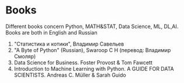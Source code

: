 # Books
Different books concern Python, MATH&STAT, Data Science, ML, DL,AI. Books are both in English and Russian

1. "Статистика и котики", Владимир Савельев
2. "A Byte of Python" (Russian), Swaroop C H (перевод: Владимир Смоляр)
3. Data Science for Business. Foster Provost & Tom Fawcett
4. Introduction to Machine Learning with Python. A GUIDE FOR DATA SCIENTISTS. Andreas C. Müller & Sarah Guido
